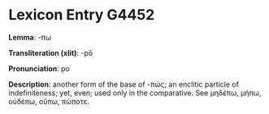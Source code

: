 # Lexicon Entry G4452

**Lemma**: -πω

**Transliteration (xlit)**: -pō

**Pronunciation**: po

**Description**:
another form of the base of -πώς; an enclitic particle of indefiniteness; yet, even; used only in the comparative. See μηδέπω, μήπω, οὐδέπω, οὔπω, πώποτε.
